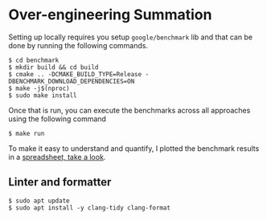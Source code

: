 Over-engineering Summation
===

Setting up locally requires you setup `google/benchmark` lib
and that can be done by running the following commands.

```
$ cd benchmark
$ mkdir build && cd build
$ cmake .. -DCMAKE_BUILD_TYPE=Release -DBENCHMARK_DOWNLOAD_DEPENDENCIES=ON
$ make -j$(nproc)
$ sudo make install
```

Once that is run, you can execute the benchmarks across
all approaches using the following command

```
$ make run
```

To make it easy to understand and quantify, I plotted the benchmark
results in a [spreadsheet, take a look](https://docs.google.com/spreadsheets/d/1wgckvqdfJyY8rgNI2FEw4igaGG7U1CrYwcu7qjTPLvU/edit?usp=sharing).

## Linter and formatter

```
$ sudo apt update
$ sudo apt install -y clang-tidy clang-format
```
